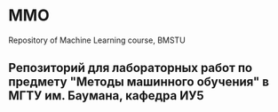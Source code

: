 # MMO
Repository of Machine Learning course, BMSTU

## Репозиторий для лабораторных работ по предмету "Методы машинного обучения" в МГТУ им. Баумана, кафедра ИУ5
